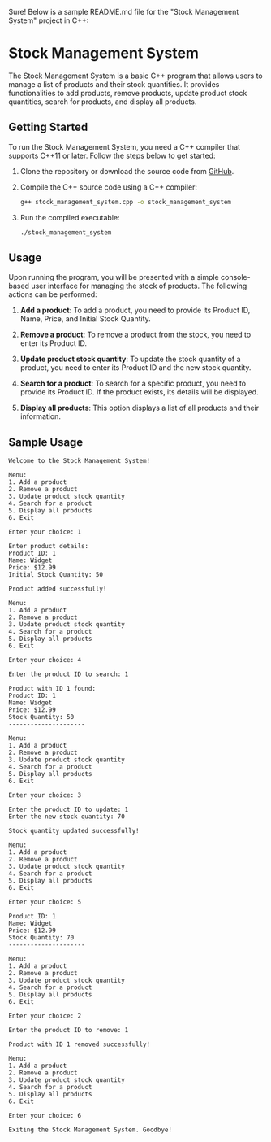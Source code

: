 Sure! Below is a sample README.md file for the "Stock Management System" project in C++:

# Stock Management System

The Stock Management System is a basic C++ program that allows users to manage a list of products and their stock quantities. It provides functionalities to add products, remove products, update product stock quantities, search for products, and display all products.

## Getting Started

To run the Stock Management System, you need a C++ compiler that supports C++11 or later. Follow the steps below to get started:

1. Clone the repository or download the source code from [GitHub](https://github.com/your_username/stock-management-system).

2. Compile the C++ source code using a C++ compiler:

   ```bash
   g++ stock_management_system.cpp -o stock_management_system
   ```

3. Run the compiled executable:

   ```bash
   ./stock_management_system
   ```

## Usage

Upon running the program, you will be presented with a simple console-based user interface for managing the stock of products. The following actions can be performed:

1. **Add a product**: To add a product, you need to provide its Product ID, Name, Price, and Initial Stock Quantity.

2. **Remove a product**: To remove a product from the stock, you need to enter its Product ID.

3. **Update product stock quantity**: To update the stock quantity of a product, you need to enter its Product ID and the new stock quantity.

4. **Search for a product**: To search for a specific product, you need to provide its Product ID. If the product exists, its details will be displayed.

5. **Display all products**: This option displays a list of all products and their information.

## Sample Usage

```
Welcome to the Stock Management System!

Menu:
1. Add a product
2. Remove a product
3. Update product stock quantity
4. Search for a product
5. Display all products
6. Exit

Enter your choice: 1

Enter product details:
Product ID: 1
Name: Widget
Price: $12.99
Initial Stock Quantity: 50

Product added successfully!

Menu:
1. Add a product
2. Remove a product
3. Update product stock quantity
4. Search for a product
5. Display all products
6. Exit

Enter your choice: 4

Enter the product ID to search: 1

Product with ID 1 found:
Product ID: 1
Name: Widget
Price: $12.99
Stock Quantity: 50
---------------------

Menu:
1. Add a product
2. Remove a product
3. Update product stock quantity
4. Search for a product
5. Display all products
6. Exit

Enter your choice: 3

Enter the product ID to update: 1
Enter the new stock quantity: 70

Stock quantity updated successfully!

Menu:
1. Add a product
2. Remove a product
3. Update product stock quantity
4. Search for a product
5. Display all products
6. Exit

Enter your choice: 5

Product ID: 1
Name: Widget
Price: $12.99
Stock Quantity: 70
---------------------

Menu:
1. Add a product
2. Remove a product
3. Update product stock quantity
4. Search for a product
5. Display all products
6. Exit

Enter your choice: 2

Enter the product ID to remove: 1

Product with ID 1 removed successfully!

Menu:
1. Add a product
2. Remove a product
3. Update product stock quantity
4. Search for a product
5. Display all products
6. Exit

Enter your choice: 6

Exiting the Stock Management System. Goodbye!
```
